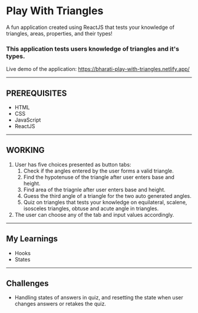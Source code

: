 # Play With Triangles
A fun application created using ReactJS that tests your knowledge of triangles, areas, properties, and their types!

### This application tests users knowledge of triangles and it's types.
Live demo of the application: https://bharati-play-with-triangles.netlify.app/
<hr />

## PREREQUISITES
* HTML
* CSS
* JavaScript
* ReactJS

<hr />

## WORKING
1. User has five choices presented as button tabs:
   1. Check if the angles entered by the user forms a valid triangle.
   2. Find the hypotenuse of the triangle after user enters base and height.
   3. Find area of the triagnle after user enters base and height.
   4. Guess the third angle of a triangle for the two auto generated angles.
   5. Quiz on triangles that tests your knowledge on equilateral, scalene, isosceles triangles, obtuse and acute angle in triangles.
2. The user can choose any of the tab and input values accordingly.

<hr />

## My Learnings
- Hooks
- States


<hr />

## Challenges
-  Handling states of answers in quiz, and resetting the state when user changes answers or retakes the quiz.

